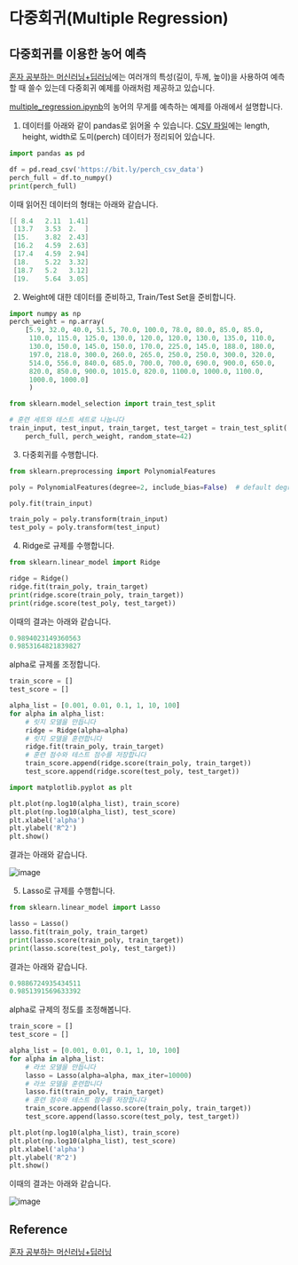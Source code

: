 # 다중회귀(Multiple Regression)

## 다중회귀를 이용한 농어 예측

[혼자 공부하는 머신러닝+딥러닝](https://github.com/rickiepark/hg-mldl)에는 여러개의 특성(길이, 두께, 높이)을 사용하여 예측할 때 쓸수 있는데 다중회귀 예제를 아래처럼 제공하고 있습니다. 

[multiple_regression.ipynb](https://github.com/kyopark2014/ML-Algorithms/blob/main/src/multiple_regression.ipynb)의 농어의 무게를 예측하는 예제를 아래에서 설명합니다. 


1) 데이터를 아래와 같이 pandas로 읽어올 수 있습니다. [CSV 파일](https://github.com/kyopark2014/ML-Algorithms/blob/main/src/perch_full.csv)에는 length, height, width로 도미(perch) 데이터가 정리되어 있습니다.

```python
import pandas as pd

df = pd.read_csv('https://bit.ly/perch_csv_data')
perch_full = df.to_numpy()
print(perch_full)
```

이때 읽어진 데이터의 형태는 아래와 같습니다. 

```java
[[ 8.4   2.11  1.41]
 [13.7   3.53  2.  ]
 [15.    3.82  2.43]
 [16.2   4.59  2.63]
 [17.4   4.59  2.94]
 [18.    5.22  3.32]
 [18.7   5.2   3.12]
 [19.    5.64  3.05]
```

2) Weight에 대한 데이터를 준비하고, Train/Test Set을 준비합니다.

```python
import numpy as np
perch_weight = np.array(
    [5.9, 32.0, 40.0, 51.5, 70.0, 100.0, 78.0, 80.0, 85.0, 85.0, 
     110.0, 115.0, 125.0, 130.0, 120.0, 120.0, 130.0, 135.0, 110.0, 
     130.0, 150.0, 145.0, 150.0, 170.0, 225.0, 145.0, 188.0, 180.0, 
     197.0, 218.0, 300.0, 260.0, 265.0, 250.0, 250.0, 300.0, 320.0, 
     514.0, 556.0, 840.0, 685.0, 700.0, 700.0, 690.0, 900.0, 650.0, 
     820.0, 850.0, 900.0, 1015.0, 820.0, 1100.0, 1000.0, 1100.0, 
     1000.0, 1000.0]
     )

from sklearn.model_selection import train_test_split

# 훈련 세트와 테스트 세트로 나눕니다
train_input, test_input, train_target, test_target = train_test_split(
    perch_full, perch_weight, random_state=42)
```

3) 다중회귀를 수행합니다. 

```python
from sklearn.preprocessing import PolynomialFeatures

poly = PolynomialFeatures(degree=2, include_bias=False)  # default degree=2

poly.fit(train_input)

train_poly = poly.transform(train_input)
test_poly = poly.transform(test_input)
```

4) Ridge로 규제를 수행합니다.

```python
from sklearn.linear_model import Ridge

ridge = Ridge()
ridge.fit(train_poly, train_target)
print(ridge.score(train_poly, train_target))
print(ridge.score(test_poly, test_target))
```

이때의 결과는 아래와 같습니다. 

```c
0.9894023149360563
0.9853164821839827
```

alpha로 규제롤 조정합니다. 

```python
train_score = []
test_score = []

alpha_list = [0.001, 0.01, 0.1, 1, 10, 100]
for alpha in alpha_list:
    # 릿지 모델을 만듭니다
    ridge = Ridge(alpha=alpha)
    # 릿지 모델을 훈련합니다
    ridge.fit(train_poly, train_target)
    # 훈련 점수와 테스트 점수를 저장합니다
    train_score.append(ridge.score(train_poly, train_target))
    test_score.append(ridge.score(test_poly, test_target))

import matplotlib.pyplot as plt

plt.plot(np.log10(alpha_list), train_score)
plt.plot(np.log10(alpha_list), test_score)
plt.xlabel('alpha')
plt.ylabel('R^2')
plt.show()
```

결과는 아래와 같습니다. 

![image](https://user-images.githubusercontent.com/52392004/186055845-bc87bbce-3feb-4d43-9a9d-4b56992b63b5.png)

5) Lasso로 규제를 수행합니다.

```python
from sklearn.linear_model import Lasso

lasso = Lasso()
lasso.fit(train_poly, train_target)
print(lasso.score(train_poly, train_target))
print(lasso.score(test_poly, test_target))
```

결과는 아래와 같습니다. 

```c
0.9886724935434511
0.9851391569633392
```

alpha로 규제의 정도를 조정해봅니다.

```python
train_score = []
test_score = []

alpha_list = [0.001, 0.01, 0.1, 1, 10, 100]
for alpha in alpha_list:
    # 라쏘 모델을 만듭니다
    lasso = Lasso(alpha=alpha, max_iter=10000)
    # 라쏘 모델을 훈련합니다
    lasso.fit(train_poly, train_target)
    # 훈련 점수와 테스트 점수를 저장합니다
    train_score.append(lasso.score(train_poly, train_target))
    test_score.append(lasso.score(test_poly, test_target))

plt.plot(np.log10(alpha_list), train_score)
plt.plot(np.log10(alpha_list), test_score)
plt.xlabel('alpha')
plt.ylabel('R^2')
plt.show()
```

이때의 결과는 아래와 같습니다. 

![image](https://user-images.githubusercontent.com/52392004/186056113-2e16cb7d-84c0-4d25-998e-7b106b932d0d.png)


## Reference

[혼자 공부하는 머신러닝+딥러닝](https://github.com/rickiepark/hg-mldl)
